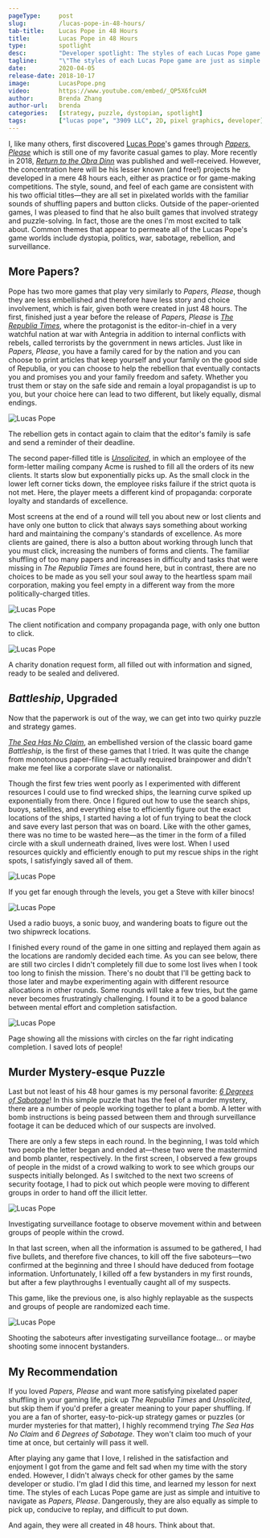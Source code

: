 ```yaml
---
pageType:     post
slug:         /lucas-pope-in-48-hours/
tab-title:    Lucas Pope in 48 Hours
title:        Lucas Pope in 48 Hours
type:         spotlight
desc:         "Developer spotlight: The styles of each Lucas Pope game are just as simple and intuitive to navigate as Papers, Please. Dangerously, they are also equally as simple to pick up, conducive to replay, and difficult to put down."
tagline:      "\"The styles of each Lucas Pope game are just as simple and intuitive to navigate as Papers, Please. Dangerously, they are also equally as simple to pick up, conducive to replay, and difficult to put down.\""
date:         2020-04-05
release-date: 2018-10-17
image:        LucasPope.png
video:        https://www.youtube.com/embed/_QP5X6fcukM
author:       Brenda Zhang
author-url:   brenda
categories:   [strategy, puzzle, dystopian, spotlight]
tags:         ["lucas pope", "3909 LLC", 2D, pixel graphics, developer]
---
```

I, like many others, first discovered [Lucas Pope](https://dukope.com/)'s games through *[Papers, Please](https://papersplea.se/)* which is still one of my favorite casual games to play. More recently in 2018, *[Return to the Obra Dinn](https://obradinn.com/)* was published and well-received. However, the concentration here will be his lesser known (and free!) projects he developed in a mere 48 hours each, either as practice or for game-making competitions. The style, sound, and feel of each game are consistent with his two official titles—they are all set in pixelated worlds with the familiar sounds of shuffling papers and button clicks. Outside of the paper-oriented games, I was pleased to find that he also built games that involved strategy and puzzle-solving. In fact, those are the ones I'm most excited to talk about. Common themes that appear to permeate all of the Lucas Pope's game worlds include dystopia, politics, war, sabotage, rebellion, and surveillance.

## More Papers?

Pope has two more games that play very similarly to *Papers, Please*, though they are less embellished and therefore have less story and choice involvement, which is fair, given both were created in just 48 hours. The first, finished just a year before the release of *Papers, Please* is *[The Republia Times](https://dukope.com/trt/play.html)*, where the protagonist is the editor-in-chief in a very watchful nation at war with Antegria in addition to internal conflicts with rebels, called terrorists by the government in news articles. Just like in *Papers, Please*, you have a family cared for by the nation and you can choose to print articles that keep yourself and your family on the good side of Republia, or you can choose to help the rebellion that eventually contacts you and promises you and your family freedom and safety. Whether you trust them or stay on the safe side and remain a loyal propagandist is up to you, but your choice here can lead to two different, but likely equally, dismal endings.

![Lucas Pope][image0]

<figcaption>The rebellion gets in contact again to claim that the editor's family is safe and send a reminder of their deadline.</figcaption>

The second paper-filled title is *[Unsolicited](https://dukope.com/uns/play.html)*, in which an employee of the form-letter mailing company Acme is rushed to fill all the orders of its new clients. It starts slow but exponentially picks up. As the small clock in the lower left corner ticks down, the employee risks failure if the strict quota is not met. Here, the player meets a different kind of propaganda: corporate loyalty and standards of excellence.

Most screens at the end of a round will tell you about new or lost clients and have only one button to click that always says something about working hard and maintaining the company's standards of excellence. As more clients are gained, there is also a button about working through lunch that you must click, increasing the numbers of forms and clients. The familiar shuffling of too many papers and increases in difficulty and tasks that were missing in *The Republia Times* are found here, but in contrast, there are no choices to be made as you sell your soul away to the heartless spam mail corporation, making you feel empty in a different way from the more politically-charged titles.

![Lucas Pope][image1]

<figcaption>The client notification and company propaganda page, with only one button to click.</figcaption>

![Lucas Pope][image2]

<figcaption>A charity donation request form, all filled out with information and signed, ready to be sealed and delivered.</figcaption>

## *Battleship*, Upgraded

Now that the paperwork is out of the way, we can get into two quirky puzzle and strategy games.

*[The Sea Has No Claim](https://dukope.com/sea/play.html)*, an embellished version of the classic board game *Battleship*, is the first of these games that I tried. It was quite the change from monotonous paper-filing—it actually required brainpower and didn't make me feel like a corporate slave or nationalist.

Though the first few tries went poorly as I experimented with different resources I could use to find wrecked ships, the learning curve spiked up exponentially from there. Once I figured out how to use the search ships, buoys, satellites, and everything else to efficiently figure out the exact locations of the ships, I started having a lot of fun trying to beat the clock and save every last person that was on board. Like with the other games, there was no time to be wasted here—as the timer in the form of a filled circle with a skull underneath drained, lives were lost. When I used resources quickly and efficiently enough to put my rescue ships in the right spots, I satisfyingly saved all of them.

![Lucas Pope][image3]

<figcaption>If you get far enough through the levels, you get a Steve with killer binocs!</figcaption>

![Lucas Pope][image4]

<figcaption>Used a radio buoys, a sonic buoy, and wandering boats to figure out the two shipwreck locations.</figcaption>

I finished every round of the game in one sitting and replayed them again as the locations are randomly decided each time. As you can see below, there are still two circles I didn't completely fill due to some lost lives when I took too long to finish the mission. There's no doubt that I'll be getting back to those later and maybe experimenting again with different resource allocations in other rounds. Some rounds will take a few tries, but the game never becomes frustratingly challenging. I found it to be a good balance between mental effort and completion satisfaction.

![Lucas Pope][image5]

<figcaption>Page showing all the missions with circles on the far right indicating completion. I saved lots of people!</figcaption>

## Murder Mystery-esque Puzzle

Last but not least of his 48 hour games is my personal favorite: *[6 Degrees of Sabotage](https://dukope.com/6dos/play.html)*! In this simple puzzle that has the feel of a murder mystery, there are a number of people working together to plant a bomb. A letter with bomb instructions is being passed between them and through surveillance footage it can be deduced which of our suspects are involved.

There are only a few steps in each round. In the beginning, I was told which two people the letter began and ended at—these two were the mastermind and bomb planter, respectively. In the first screen, I observed a few groups of people in the midst of a crowd walking to work to see which groups our suspects initially belonged. As I switched to the next two screens of security footage, I had to pick out which people were moving to different groups in order to hand off the illicit letter.

![Lucas Pope][image6]

<figcaption>Investigating surveillance footage to observe movement within and between groups of people within the crowd.</figcaption>

In that last screen, when all the information is assumed to be gathered, I had five bullets, and therefore five chances, to kill off the five saboteurs—two confirmed at the beginning and three I should have deduced from footage information. Unfortunately, I killed off a few bystanders in my first rounds, but after a few playthroughs I eventually caught all of my suspects.

This game, like the previous one, is also highly replayable as the suspects and groups of people are randomized each time.

![Lucas Pope][image7]

<figcaption>Shooting the saboteurs after investigating surveillance footage... or maybe shooting some innocent bystanders.</figcaption>

## My Recommendation

If you loved *Papers, Please* and want more satisfying pixelated paper shuffling in your gaming life, pick up *The Republia Times* and *Unsolicited*, but skip them if you'd prefer a greater meaning to your paper shuffling. If you are a fan of shorter, easy-to-pick-up strategy games or puzzles (or murder mysteries for that matter), I highly recommend trying *The Sea Has No Claim* and *6 Degrees of Sabotage*. They won't claim too much of your time at once, but certainly will pass it well.

After playing any game that I love, I relished in the satisfaction and enjoyment I got from the game and felt sad when my time with the story ended. However, I didn't always check for other games by the same developer or studio. I'm glad I did this time, and learned my lesson for next time. The styles of each Lucas Pope game are just as simple and intuitive to navigate as *Papers, Please*. Dangerously, they are also equally as simple to pick up, conducive to replay, and difficult to put down.

And again, they were all created in 48 hours. Think about that.

[image0]: /images/post/lucaspope/LucasPope0.png
[image1]: /images/post/lucaspope/LucasPope1.png
[image2]: /images/post/lucaspope/LucasPope2.png
[image3]: /images/post/lucaspope/LucasPope3.png
[image4]: /images/post/lucaspope/LucasPope4.png
[image5]: /images/post/lucaspope/LucasPope5.png
[image6]: /images/post/lucaspope/LucasPope6.png
[image7]: /images/post/lucaspope/LucasPope7.png
